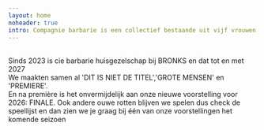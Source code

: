 ```yaml
---
layout: home
noheader: true
intro: Compagnie barbarie is een collectief bestaande uit vijf vrouwen. <a href="/nl/over-ons/">Lees meer</a>
---
```

<br>
Sinds 2023 is cie barbarie huisgezelschap bij BRONKS en dat tot en met 2027<br>
We maakten samen al 'DIT IS NIET DE TITEL','GROTE MENSEN' en 'PREMIERE'.<br>
En na première is het onvermijdelijk aan onze nieuwe voorstelling voor 2026: FINALE. 
Ook andere ouwe rotten blijven we spelen dus check de speellijst en dan zien we je graag bij één van onze voorstellingen het komende seizoen<br>

